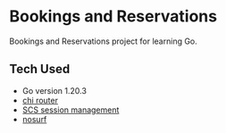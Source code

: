 # Bookings and Reservations

Bookings and Reservations project for learning Go.

## Tech Used
- Go version 1.20.3
- [chi router](https://github.com/go-chi/chi)
- [SCS session management](https://github.com/alexedwards/scs)
- [nosurf](https://github.com/justinas/nosurf)
